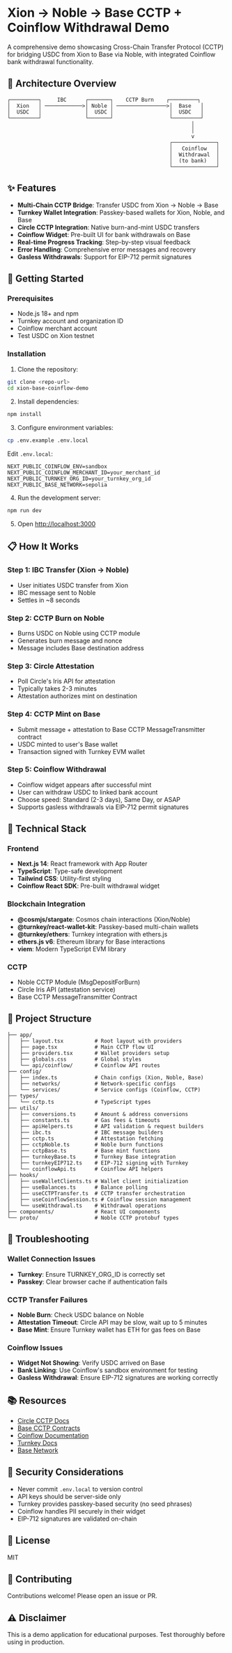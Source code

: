 # Xion → Noble → Base CCTP + Coinflow Withdrawal Demo

A comprehensive demo showcasing Cross-Chain Transfer Protocol (CCTP) for bridging USDC from Xion to Base via Noble, with integrated Coinflow bank withdrawal functionality.

## 🌉 Architecture Overview

```
┌─────────┐     IBC      ┌───────┐    CCTP Burn    ┌─────────┐
│  Xion   │ ────────────>│ Noble │ ────────────────>│  Base   │
│  USDC   │              │  USDC │                  │  USDC   │
└─────────┘              └───────┘                  └─────────┘
                                                           │
                                                           │
                                                           v
                                                    ┌──────────────┐
                                                    │   Coinflow   │
                                                    │  Withdrawal  │
                                                    │  (to bank)   │
                                                    └──────────────┘
```

## ✨ Features

- **Multi-Chain CCTP Bridge**: Transfer USDC from Xion → Noble → Base
- **Turnkey Wallet Integration**: Passkey-based wallets for Xion, Noble, and Base
- **Circle CCTP Integration**: Native burn-and-mint USDC transfers
- **Coinflow Widget**: Pre-built UI for bank withdrawals on Base
- **Real-time Progress Tracking**: Step-by-step visual feedback
- **Error Handling**: Comprehensive error messages and recovery
- **Gasless Withdrawals**: Support for EIP-712 permit signatures

## 🚀 Getting Started

### Prerequisites

- Node.js 18+ and npm
- Turnkey account and organization ID
- Coinflow merchant account
- Test USDC on Xion testnet

### Installation

1. Clone the repository:
```bash
git clone <repo-url>
cd xion-base-coinflow-demo
```

2. Install dependencies:
```bash
npm install
```

3. Configure environment variables:
```bash
cp .env.example .env.local
```

Edit `.env.local`:
```env
NEXT_PUBLIC_COINFLOW_ENV=sandbox
NEXT_PUBLIC_COINFLOW_MERCHANT_ID=your_merchant_id
NEXT_PUBLIC_TURNKEY_ORG_ID=your_turnkey_org_id
NEXT_PUBLIC_BASE_NETWORK=sepolia
```

4. Run the development server:
```bash
npm run dev
```

5. Open [http://localhost:3000](http://localhost:3000)

## 📋 How It Works

### Step 1: IBC Transfer (Xion → Noble)
- User initiates USDC transfer from Xion
- IBC message sent to Noble
- Settles in ~8 seconds

### Step 2: CCTP Burn on Noble
- Burns USDC on Noble using CCTP module
- Generates burn message and nonce
- Message includes Base destination address

### Step 3: Circle Attestation
- Poll Circle's Iris API for attestation
- Typically takes 2-3 minutes
- Attestation authorizes mint on destination

### Step 4: CCTP Mint on Base
- Submit message + attestation to Base CCTP MessageTransmitter contract
- USDC minted to user's Base wallet
- Transaction signed with Turnkey EVM wallet

### Step 5: Coinflow Withdrawal
- Coinflow widget appears after successful mint
- User can withdraw USDC to linked bank account
- Choose speed: Standard (2-3 days), Same Day, or ASAP
- Supports gasless withdrawals via EIP-712 permit signatures

## 🔧 Technical Stack

### Frontend
- **Next.js 14**: React framework with App Router
- **TypeScript**: Type-safe development
- **Tailwind CSS**: Utility-first styling
- **Coinflow React SDK**: Pre-built withdrawal widget

### Blockchain Integration
- **@cosmjs/stargate**: Cosmos chain interactions (Xion/Noble)
- **@turnkey/react-wallet-kit**: Passkey-based multi-chain wallets
- **@turnkey/ethers**: Turnkey integration with ethers.js
- **ethers.js v6**: Ethereum library for Base interactions
- **viem**: Modern TypeScript EVM library

### CCTP
- Noble CCTP Module (MsgDepositForBurn)
- Circle Iris API (attestation service)
- Base CCTP MessageTransmitter Contract

## 📁 Project Structure

```
├── app/
│   ├── layout.tsx          # Root layout with providers
│   ├── page.tsx            # Main CCTP flow UI
│   ├── providers.tsx       # Wallet providers setup
│   ├── globals.css         # Global styles
│   └── api/coinflow/       # Coinflow API routes
├── config/
│   ├── index.ts            # Chain configs (Xion, Noble, Base)
│   ├── networks/           # Network-specific configs
│   └── services/           # Service configs (Coinflow, CCTP)
├── types/
│   └── cctp.ts             # TypeScript types
├── utils/
│   ├── conversions.ts      # Amount & address conversions
│   ├── constants.ts        # Gas fees & timeouts
│   ├── apiHelpers.ts       # API validation & request builders
│   ├── ibc.ts              # IBC message builders
│   ├── cctp.ts             # Attestation fetching
│   ├── cctpNoble.ts        # Noble burn functions
│   ├── cctpBase.ts         # Base mint functions
│   ├── turnkeyBase.ts      # Turnkey Base integration
│   ├── turnkeyEIP712.ts    # EIP-712 signing with Turnkey
│   └── coinflowApi.ts      # Coinflow API helpers
├── hooks/
│   ├── useWalletClients.ts # Wallet client initialization
│   ├── useBalances.ts      # Balance polling
│   ├── useCCTPTransfer.ts  # CCTP transfer orchestration
│   ├── useCoinflowSession.ts # Coinflow session management
│   └── useWithdrawal.ts    # Withdrawal operations
├── components/             # React UI components
└── proto/                  # Noble CCTP protobuf types
```

## 🐛 Troubleshooting

### Wallet Connection Issues
- **Turnkey**: Ensure TURNKEY_ORG_ID is correctly set
- **Passkey**: Clear browser cache if authentication fails

### CCTP Transfer Failures
- **Noble Burn**: Check USDC balance on Noble
- **Attestation Timeout**: Circle API may be slow, wait up to 5 minutes
- **Base Mint**: Ensure Turnkey wallet has ETH for gas fees on Base

### Coinflow Issues
- **Widget Not Showing**: Verify USDC arrived on Base
- **Bank Linking**: Use Coinflow's sandbox environment for testing
- **Gasless Withdrawal**: Ensure EIP-712 signatures are working correctly

## 📚 Resources

- [Circle CCTP Docs](https://developers.circle.com/stablecoins/docs/cctp-getting-started)
- [Base CCTP Contracts](https://developers.circle.com/stablecoins/docs/cctp-technical-reference)
- [Coinflow Documentation](https://docs.coinflow.cash)
- [Turnkey Docs](https://docs.turnkey.com)
- [Base Network](https://base.org)

## 🔐 Security Considerations

- Never commit `.env.local` to version control
- API keys should be server-side only
- Turnkey provides passkey-based security (no seed phrases)
- Coinflow handles PII securely in their widget
- EIP-712 signatures are validated on-chain

## 📝 License

MIT

## 🤝 Contributing

Contributions welcome! Please open an issue or PR.

## ⚠️ Disclaimer

This is a demo application for educational purposes. Test thoroughly before using in production.
